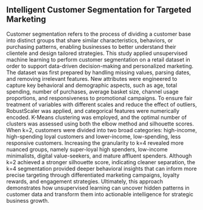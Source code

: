 ## Intelligent Customer Segmentation for Targeted Marketing
Customer segmentation refers to the process of dividing a customer base into distinct groups that share similar characteristics, behaviors, or purchasing patterns, enabling businesses to better understand their clientele and design tailored strategies. This study applied unsupervised machine learning to perform customer segmentation on a retail dataset in order to support data-driven decision-making and personalized marketing. The dataset was first prepared by handling missing values, parsing dates, and removing irrelevant features. New attributes were engineered to capture key behavioral and demographic aspects, such as age, total spending, number of purchases, average basket size, channel usage proportions, and responsiveness to promotional campaigns. To ensure fair treatment of variables with different scales and reduce the effect of outliers, RobustScaler was applied, and categorical features were numerically encoded. K-Means clustering was employed, and the optimal number of clusters was assessed using both the elbow method and silhouette scores. When k=2, customers were divided into two broad categories: high-income, high-spending loyal customers and lower-income, low-spending, less responsive customers. Increasing the granularity to k=4 revealed more nuanced groups, namely super-loyal high spenders, low-income minimalists, digital value-seekers, and mature affluent spenders. Although k=2 achieved a stronger silhouette score, indicating cleaner separation, the k=4 segmentation provided deeper behavioral insights that can inform more precise targeting through differentiated marketing campaigns, loyalty rewards, and engagement strategies. Ultimately, this approach demonstrates how unsupervised learning can uncover hidden patterns in customer data and transform them into actionable intelligence for strategic business growth.
